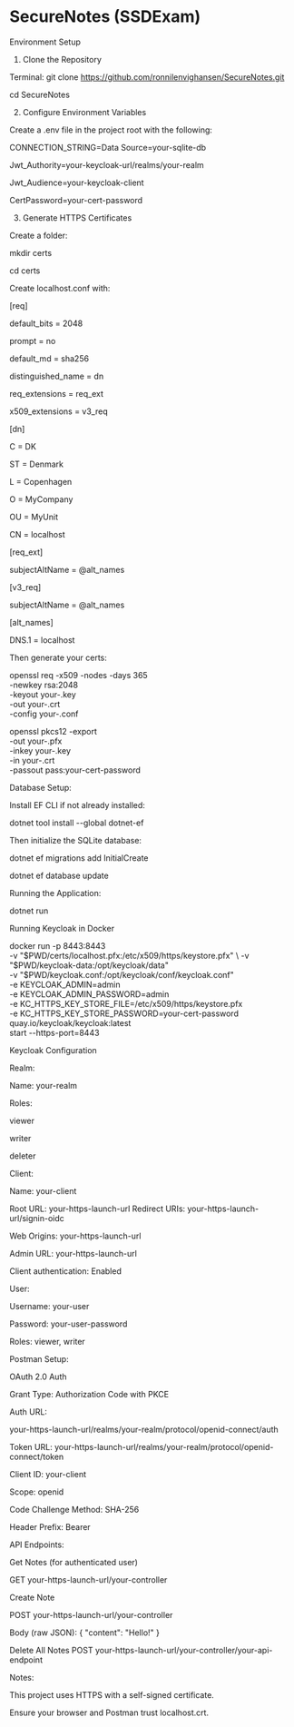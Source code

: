 # SecureNotes (SSDExam)

Environment Setup

1. Clone the Repository

Terminal:
git clone https://github.com/ronnilenvighansen/SecureNotes.git

cd SecureNotes

2. Configure Environment Variables

Create a .env file in the project root with the following:

CONNECTION_STRING=Data Source=your-sqlite-db

Jwt_Authority=your-keycloak-url/realms/your-realm

Jwt_Audience=your-keycloak-client

CertPassword=your-cert-password

3. Generate HTTPS Certificates

Create a folder:

mkdir certs

cd certs

Create localhost.conf with:

[req]

default_bits       = 2048

prompt             = no

default_md         = sha256

distinguished_name = dn

req_extensions     = req_ext

x509_extensions    = v3_req


[dn]

C  = DK

ST = Denmark

L  = Copenhagen

O  = MyCompany

OU = MyUnit

CN = localhost

[req_ext]

subjectAltName = @alt_names

[v3_req]

subjectAltName = @alt_names

[alt_names]

DNS.1 = localhost

Then generate your certs:

openssl req -x509 -nodes -days 365 \
  -newkey rsa:2048 \
  -keyout your-.key \
  -out your-.crt \
  -config your-.conf

openssl pkcs12 -export \
  -out your-.pfx \
  -inkey your-.key \
  -in your-.crt \
  -passout pass:your-cert-password

Database Setup:

Install EF CLI if not already installed:

dotnet tool install --global dotnet-ef

Then initialize the SQLite database:

dotnet ef migrations add InitialCreate

dotnet ef database update

Running the Application:

dotnet run

Running Keycloak in Docker

docker run -p 8443:8443 \
  -v "$PWD/certs/localhost.pfx:/etc/x509/https/keystore.pfx" \
  -v "$PWD/keycloak-data:/opt/keycloak/data" \
  -v "$PWD/keycloak.conf:/opt/keycloak/conf/keycloak.conf" \
  -e KEYCLOAK_ADMIN=admin \
  -e KEYCLOAK_ADMIN_PASSWORD=admin \
  -e KC_HTTPS_KEY_STORE_FILE=/etc/x509/https/keystore.pfx \
  -e KC_HTTPS_KEY_STORE_PASSWORD=your-cert-password \
  quay.io/keycloak/keycloak:latest \
  start --https-port=8443

Keycloak Configuration

Realm:

Name: your-realm

Roles:

viewer

writer

deleter

Client:

Name: your-client

Root URL: your-https-launch-url
Redirect URIs: your-https-launch-url/signin-oidc

Web Origins: your-https-launch-url

Admin URL: your-https-launch-url

Client authentication: Enabled

User:

Username: your-user

Password: your-user-password

Roles: viewer, writer

Postman Setup:

OAuth 2.0 Auth

Grant Type: Authorization Code with PKCE

Auth URL:

your-https-launch-url/realms/your-realm/protocol/openid-connect/auth

Token URL:
your-https-launch-url/realms/your-realm/protocol/openid-connect/token

Client ID: your-client

Scope: openid

Code Challenge Method: SHA-256

Header Prefix: Bearer

API Endpoints:

Get Notes (for authenticated user)

GET your-https-launch-url/your-controller

Create Note

POST your-https-launch-url/your-controller

Body (raw JSON):
{
  "content": "Hello!"
}

Delete All Notes
POST your-https-launch-url/your-controller/your-api-endpoint

Notes:

This project uses HTTPS with a self-signed certificate.

Ensure your browser and Postman trust localhost.crt.